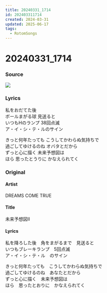 ```yaml
---
title: 20240331_1714
id: 202403311714
created: 2024-03-31
updated: 2025-06-17
tags:
  - RotomSongs
---
```

# 20240331_1714

### Source

![](https://x.com/Starlystrongest/status/1774349632015085867)
### Lyrics

私をおだてた後  
ボールまがる球 見送ると  
いつもHのランプ 38回点滅  
ア・イ・シ・テ・ルのサイン  

きっと何年たっても こうしてかわらぬ気持ちで  
過ごしてゆけるのね オバタとだから  
ずっと心に描く 未来予想図は  
ほら 思ったとうりに かなえられてく  

### Original

#### Artist

DREAMS COME TRUE

#### Title

未来予想図II

#### Lyrics

私を降ろした後　角をまがるまで　見送ると  
いつもブレーキランプ　5回点滅  
ア・イ・シ・テ・ル　のサイン  
  
きっと何年たっても　こうしてかわらぬ気持ちで  
過ごしてゆけるのね　あなたとだから  
ずっと心に描く　未来予想図は  
ほら　思ったとおりに　かなえられてく   


